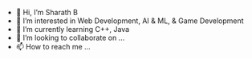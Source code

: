 - 👋 Hi, I’m Sharath B
- 👀 I’m interested in Web Development, AI & ML, & Game Development
- 🌱 I’m currently learning C++, Java 
- 💞️ I’m looking to collaborate on ...
- 📫 How to reach me ...

<!---
Sharath-23/Sharath-23 is a ✨ special ✨ repository because its `README.md` (this file) appears on your GitHub profile.
You can click the Preview link to take a look at your changes.
--->
